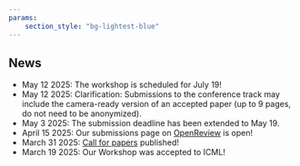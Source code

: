 ```yaml
---
params:
    section_style: "bg-lightest-blue"
---
```

## News
- May 12 2025: The workshop is scheduled for July 19!
- May 12 2025: Clarification: Submissions to the conference track may include the camera-ready version of an accepted paper (up to 9 pages, do not need to be anonymized).
- May 3 2025: The submission deadline has been extended to May 19.
- April 15 2025: Our submissions page on [OpenReview](https://openreview.net/group?id=ICML.cc/2025/Workshop/AIW) is open!
- March 31 2025: [Call for papers](https://actionable-interpretability.github.io/cfp/) published!
- March 19 2025: Our Workshop was accepted to ICML! 

